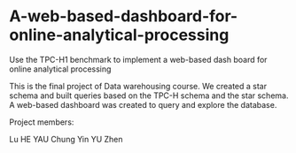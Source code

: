 # A-web-based-dashboard-for-online-analytical-processing
Use the TPC-H1 benchmark to implement a web-based dash board for online analytical processing

This is the final project of Data warehousing course. We created a star schema and built queries based on the TPC-H schema and the star schema. A web-based dashboard was created to query and explore the database.

Project members:

Lu HE
YAU Chung Yin 
YU Zhen 
